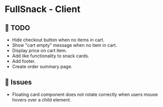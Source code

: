 # FullSnack - Client

## 📝 TODO

- Hide checkout button when no items in cart.
- Show "cart empty" message when no item in cart.
- Display price on cart item.
- Add like functionality to snack cards.
- Add footer.
- Create order summary page.

## 🐛 Issues

- Floating card component does not rotate correctly when users mouse hovers over a child element.
